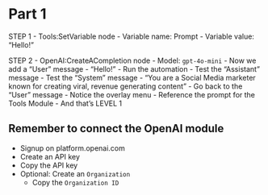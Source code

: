 # Part 1

STEP 1 - Tools:SetVariable node
    - Variable name: Prompt
    - Variable value: “Hello!”

STEP 2 - OpenAI:CreateACompletion node
    - Model: `gpt-4o-mini`
    - Now we add a “User” message
        - “Hello!”
    - Run the automation
    - Test the “Assistant” message
    - Test the “System” message
        - “You are a Social Media marketer known for creating viral, revenue generating content”
    - Go back to the “User” message
    - Notice the overlay menu
    - Reference the prompt for the Tools Module
    - And that’s LEVEL 1

## Remember to connect the OpenAI module

- Signup on platform.openai.com
- Create an API key
- Copy the API key
- Optional: Create an `Organization`
  - Copy the `Organization ID`
